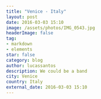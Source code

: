 ```yaml
---
title: "Venice - Italy"
layout: post
date: 2016-03-03 15:10
image: /assets/photos/IMG_0543.jpg
headerImage: false
tag:
- markdown
- elements
star: false
category: blog
author: lucassantos
description: We could be a band
city: Venice
country: Italy
external_date: 2016-03-03 15:10
---
```

